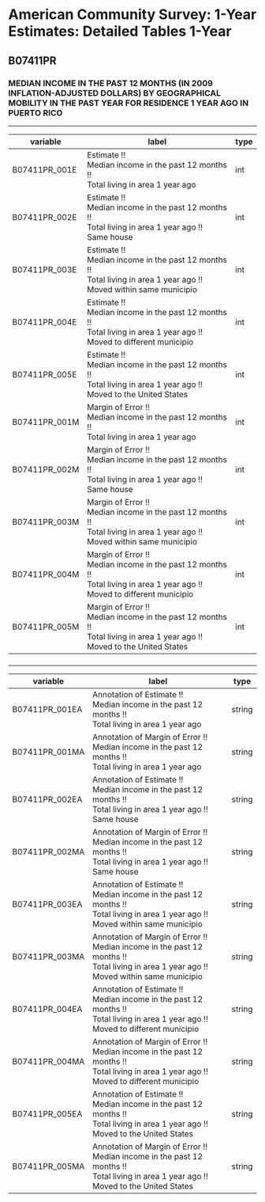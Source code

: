 # American Community Survey: 1-Year Estimates: Detailed Tables 1-Year

## B07411PR

### MEDIAN INCOME IN THE PAST 12 MONTHS (IN 2009 INFLATION-ADJUSTED DOLLARS) BY GEOGRAPHICAL MOBILITY IN THE PAST YEAR FOR RESIDENCE 1 YEAR AGO IN PUERTO RICO

___

| variable | label | type |
| ----- | ----- | ----- |
| B07411PR_001E | Estimate !!<br>Median income in the past 12 months !!<br>Total living in area 1 year ago | int |
| B07411PR_002E | Estimate !!<br>Median income in the past 12 months !!<br>Total living in area 1 year ago !!<br>Same house | int |
| B07411PR_003E | Estimate !!<br>Median income in the past 12 months !!<br>Total living in area 1 year ago !!<br>Moved within same municipio | int |
| B07411PR_004E | Estimate !!<br>Median income in the past 12 months !!<br>Total living in area 1 year ago !!<br>Moved to different municipio | int |
| B07411PR_005E | Estimate !!<br>Median income in the past 12 months !!<br>Total living in area 1 year ago !!<br>Moved to the United States | int |
| B07411PR_001M | Margin of Error !!<br>Median income in the past 12 months !!<br>Total living in area 1 year ago | int |
| B07411PR_002M | Margin of Error !!<br>Median income in the past 12 months !!<br>Total living in area 1 year ago !!<br>Same house | int |
| B07411PR_003M | Margin of Error !!<br>Median income in the past 12 months !!<br>Total living in area 1 year ago !!<br>Moved within same municipio | int |
| B07411PR_004M | Margin of Error !!<br>Median income in the past 12 months !!<br>Total living in area 1 year ago !!<br>Moved to different municipio | int |
| B07411PR_005M | Margin of Error !!<br>Median income in the past 12 months !!<br>Total living in area 1 year ago !!<br>Moved to the United States | int |
### 

___

| variable | label | type |
| ----- | ----- | ----- |
| B07411PR_001EA | Annotation of Estimate !!<br>Median income in the past 12 months !!<br>Total living in area 1 year ago | string |
| B07411PR_001MA | Annotation of Margin of Error !!<br>Median income in the past 12 months !!<br>Total living in area 1 year ago | string |
| B07411PR_002EA | Annotation of Estimate !!<br>Median income in the past 12 months !!<br>Total living in area 1 year ago !!<br>Same house | string |
| B07411PR_002MA | Annotation of Margin of Error !!<br>Median income in the past 12 months !!<br>Total living in area 1 year ago !!<br>Same house | string |
| B07411PR_003EA | Annotation of Estimate !!<br>Median income in the past 12 months !!<br>Total living in area 1 year ago !!<br>Moved within same municipio | string |
| B07411PR_003MA | Annotation of Margin of Error !!<br>Median income in the past 12 months !!<br>Total living in area 1 year ago !!<br>Moved within same municipio | string |
| B07411PR_004EA | Annotation of Estimate !!<br>Median income in the past 12 months !!<br>Total living in area 1 year ago !!<br>Moved to different municipio | string |
| B07411PR_004MA | Annotation of Margin of Error !!<br>Median income in the past 12 months !!<br>Total living in area 1 year ago !!<br>Moved to different municipio | string |
| B07411PR_005EA | Annotation of Estimate !!<br>Median income in the past 12 months !!<br>Total living in area 1 year ago !!<br>Moved to the United States | string |
| B07411PR_005MA | Annotation of Margin of Error !!<br>Median income in the past 12 months !!<br>Total living in area 1 year ago !!<br>Moved to the United States | string |

